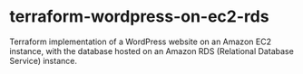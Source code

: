 # terraform-wordpress-on-ec2-rds
Terraform implementation of a WordPress website on an Amazon EC2 instance, with the database hosted on an Amazon RDS (Relational Database Service) instance. 

